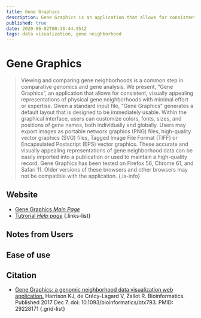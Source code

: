 ```yaml
---
title: Gene Graphics
description: Gene Graphics is an application that allows for consistent, visually appealing representations of physical gene neighborhoods with minimal effort or expertise.
published: true
date: 2020-06-02T00:36:44.951Z
tags: data visualization, gene neighborhood
---
```


# Gene Graphics

> Viewing and comparing gene neighborhoods is a common step in comparative genomics and gene analysis. We present, “Gene Graphics”, an application that allows for consistent, visually appealing representations of physical gene neighborhoods with minimal effort or expertise.
&NewLine;
Given a standard input file, “Gene Graphics” generates a default layout that is designed to be immediately usable. Within the graphical interface, users can customize colors, fonts, sizes, and positions of gene names, both individually and globally.
&NewLine;
Users may export images as portable network graphics (PNG) files, high-quality vector graphics (SVG) files, Tagged Image File Format (TIFF) or Encapsulated Postscript (EPS) vector graphics. These accurate and visually appealing representations of gene neighborhood data can be easily imported into a publication or used to maintain a high-quality record.
&NewLine;
Gene Graphics has been tested on Firefox 56, Chrome 61, and Safari 11. Older versions of these browsers and other browsers may not be compatible with the application.
{.is-info}



## Website

- [Gene Graphics *Main Page*](https://katlabs.cc/genegraphics/)
- [Tutrorial *Help page*](https://katlabs.cc/genegraphics/tutorials)
{.links-list}

## Notes from Users

## Ease of use

## Citation

- [Gene Graphics: a genomic neighborhood data visualization web application.](https://academic.oup.com/bioinformatics/article/34/8/1406/4708234) Harrison KJ, de Crécy-Lagard V, Zallot R. Bioinformatics. Published 2017 Dec 7. doi: 10.1093/bioinformatics/btx793. PMID: 29228171
{.grid-list}